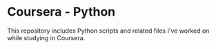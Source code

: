 # Coursera - Python
This repository includes Python scripts and related files I've worked on while studying in Coursera.
